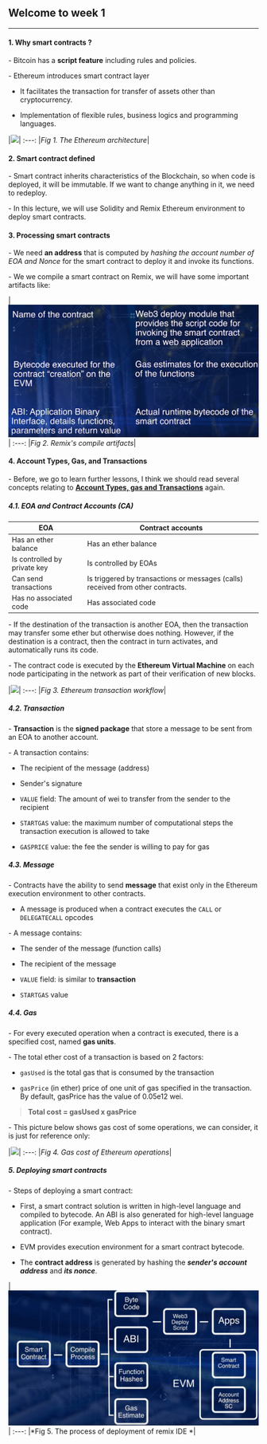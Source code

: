 ## Welcome to week 1

___

#### 1. Why smart contracts ?

\- Bitcoin has a **script feature** including rules and policies.

\- Ethereum introduces smart contract layer 

+ It facilitates the transaction for transfer of assets other than cryptocurrency.

+ Implementation of flexible rules, business logics and programming languages.


|![](https://www.researchgate.net/publication/340700069/figure/fig3/AS:881305894002688@1587131107501/Blockchain-layered-architecture-31-Proposed-System-Model-Ethereum-Private-Blockchain.jpg)|
:---:
|*Fig 1. The Ethereum architecture*|

#### 2. Smart contract defined 

\- Smart contract inherits characteristics of the Blockchain, so when code is deployed, it will be immutable. If we want to change anything in it, we need to redeploy.

\- In this lecture, we will use Solidity and Remix Ethereum environment to deploy smart contracts. 

#### 3. Processing smart contracts

\- We need **an address** that is computed by *hashing the account number of EOA and Nonce* for the smart contract to deploy it and invoke its functions.

\- We we compile a smart contract on Remix, we will have some important artifacts like: 

|![](./Images/Compile_Artifacts.jpg)|
:---:
|*Fig 2. Remix's compile artifacts*|

#### 4. Account Types, Gas, and Transactions

\- Before, we go to learn further lessons, I think we should read several concepts relating to [**Account Types, gas and Transactions**](https://ethdocs.org/en/latest/contracts-and-transactions/account-types-gas-and-transactions.html) again.

##### 4.1. EOA and Contract Accounts (CA)

| **EOA** | **Contract accounts**| 
|---|---|
| Has an ether balance | Has an ether balance|
| Is controlled by private key | Is controlled by EOAs | 
| Can send transactions | Is triggered by transactions or messages (calls) received from other contracts. | 
| Has no associated code | Has associated code | 

\- If the destination of the transaction is another EOA, then the transaction may transfer some ether but otherwise does nothing. However, if the destination is a contract, then the contract in turn activates, and automatically runs its code.

\- The contract code is executed by the **Ethereum Virtual Machine** on each node participating in the network as part of their verification of new blocks.

|![](https://www.researchgate.net/publication/342323668/figure/fig1/AS:904306597310464@1592614902987/Ethereum-transaction-workflow-diagram.ppm)|
:---:
|*Fig 3. Ethereum transaction workflow*|

##### 4.2. Transaction

\- **Transaction** is the **signed package** that store a message to be sent from an EOA to another account.

\- A transaction contains: 

+ The recipient of the message (address)

+ Sender's signature

+ `VALUE` field: The amount of wei to transfer from the sender to the recipient

+ `STARTGAS` value: the maximum number of computational steps the transaction execution is allowed to take

+ `GASPRICE` value: the fee the sender is willing to pay for gas

##### 4.3. Message

\- Contracts have the ability to send **message** that exist only in the Ethereum execution environment to other contracts.

+ A message is produced when a contract executes the `CALL` or `DELEGATECALL` opcodes

\- A message contains: 

+ The sender of the message (function calls)

+ The recipient of the message

+ `VALUE` field: is similar to **transaction**

+ `STARTGAS` value

##### 4.4. Gas

\- For every executed operation when a contract is executed, there is a specified cost, named **gas units**.

\- The total ether cost of a transaction is based on 2 factors: 

+ `gasUsed` is the total gas that is consumed by the transaction

+ `gasPrice` (in ether) price of one unit of gas specified in the transaction. By default, gasPrice has the value of 0.05e12 wei.

> **Total cost = gasUsed x gasPrice**

\- This picture below shows gas cost of some operations, we can consider, it is just for reference only: 

|![](https://miro.medium.com/max/1168/0*ck5eU6NwfQUdOSGl.)|
:---:
|*Fig 4. Gas cost of Ethereum operations*|

##### 5. Deploying smart contracts

\- Steps of deploying a smart contract: 

+ First, a smart contract solution is written in high-level language and compiled to bytecode. An ABI is also generated for high-level language application (For example, Web Apps to interact with the binary smart contract).

+ EVM provides execution environment for a smart contract bytecode.

+ The **contract address** is generated by hashing the ***sender's account address*** and ***its nonce***.

|![](./Images/Deployment_smart_contract.jpg)|
:---:
|*Fig 5. The process of deployment of remix IDE *|